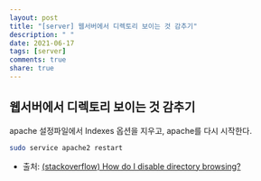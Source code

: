 ```yaml
---
layout: post
title: "[server] 웹서버에서 디렉토리 보이는 것 감추기"
description: " "
date: 2021-06-17
tags: [server]
comments: true
share: true
---
```


## 웹서버에서 디렉토리 보이는 것 감추기

apache 설정파일에서 Indexes 옵션을 지우고, apache를 다시 시작한다.

```bash
sudo service apache2 restart
```

* 출처: [(stackoverflow) How do I disable directory browsing?](https://stackoverflow.com/questions/2530372/how-do-i-disable-directory-browsing)
